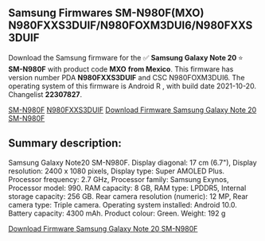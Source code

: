<h2>Samsung Firmwares SM-N980F(MXO) N980FXXS3DUIF/N980FOXM3DUI6/N980FXXS3DUIF</h2>
Download the Samsung firmware for the ✅ <strong>Samsung Galaxy Note 20 </strong> ⭐ <strong>SM-N980F</strong> with product code <strong>MXO</strong> <strong> from Mexico</strong>. This firmware has version number PDA <strong>N980FXXS3DUIF</strong> and CSC N980FOXM3DUI6. The operating system of this firmware is Android R , with build date 2021-10-20. Changelist <strong>22307827</strong>.


[SM-N980F](https://samfirm.shop/samsung/model/SM-N980F)
[N980FXXS3DUIF](https://samfirm.shop/samsung/pda/N980FXXS3DUIF)
[Download Firmware Samsung Galaxy Note 20 SM-N980F](https://samfirm.shop/samsung/firmware/466596)
<h2>Summary description:</h2>
<p>Samsung Galaxy Note20 SM-N980F. Display diagonal: 17 cm (6.7"), Display resolution: 2400 x 1080 pixels, Display type: Super AMOLED Plus. Processor frequency: 2.7 GHz, Processor family: Samsung Exynos, Processor model: 990. RAM capacity: 8 GB, RAM type: LPDDR5, Internal storage capacity: 256 GB. Rear camera resolution (numeric): 12 MP, Rear camera type: Triple camera. Operating system installed: Android 10.0. Battery capacity: 4300 mAh. Product colour: Green. Weight: 192 g</p>


[Download Firmware Samsung Galaxy Note 20 SM-N980F](https://samfirm.shop/samsung/firmware/466596)
